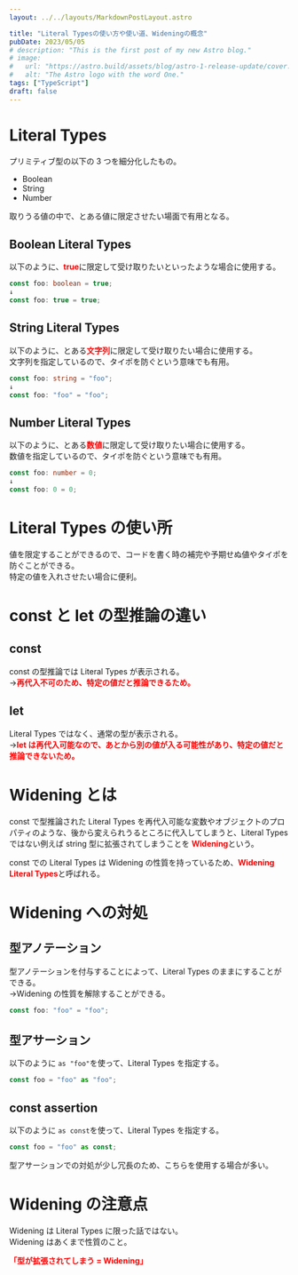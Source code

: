 ```yaml
---
layout: ../../layouts/MarkdownPostLayout.astro

title: "Literal Typesの使い方や使い道、Wideningの概念"
pubDate: 2023/05/05
# description: "This is the first post of my new Astro blog."
# image:
#   url: "https://astro.build/assets/blog/astro-1-release-update/cover.jpeg"
#   alt: "The Astro logo with the word One."
tags: ["TypeScript"]
draft: false
---
```


# Literal Types

プリミティブ型の以下の 3 つを細分化したもの。

- Boolean
- String
- Number

取りうる値の中で、とある値に限定させたい場面で有用となる。

## Boolean Literal Types
以下のように、<strong style="color: red;">true</strong>に限定して受け取りたいといったような場合に使用する。

```ts
const foo: boolean = true;
↓
const foo: true = true;
```

## String Literal Types
以下のように、とある<strong style="color: red;">文字列</strong>に限定して受け取りたい場合に使用する。  
文字列を指定しているので、タイポを防ぐという意味でも有用。

```ts
const foo: string = "foo";
↓
const foo: "foo" = "foo";
```

## Number Literal Types
以下のように、とある<strong style="color: red;">数値</strong>に限定して受け取りたい場合に使用する。  
数値を指定しているので、タイポを防ぐという意味でも有用。

```ts
const foo: number = 0;
↓
const foo: 0 = 0;
```

# Literal Types の使い所
値を限定することができるので、コードを書く時の補完や予期せぬ値やタイポを防ぐことができる。  
特定の値を入れさせたい場合に便利。

# const と let の型推論の違い
## const
const の型推論では Literal Types が表示される。  
→<strong style="color: red;">再代入不可のため、特定の値だと推論できるため。</strong>

## let
Literal Types ではなく、通常の型が表示される。  
→<strong style="color: red;">let は再代入可能なので、あとから別の値が入る可能性があり、特定の値だと推論できないため。</strong>

# Widening とは
const で型推論された Literal Types を再代入可能な変数やオブジェクトのプロパティのような、後から変えられうるところに代入してしまうと、Literal Types ではない例えば string 型に拡張されてしまうことを <strong style="color: red;">Widening</strong>という。

const での Literal Types は Widening の性質を持っているため、<strong style="color: red;">Widening Literal Types</strong>と呼ばれる。

# Widening への対処
## 型アノテーション
型アノテーションを付与することによって、Literal Types のままにすることができる。  
→Widening の性質を解除することができる。

```ts
const foo: "foo" = "foo";
```

## 型アサーション
以下のように <code>as "foo"</code>を使って、Literal Types を指定する。

```ts
const foo = "foo" as "foo";
```

## const assertion
以下のように <code>as const</code>を使って、Literal Types を指定する。

```ts
const foo = "foo" as const;
```

型アサーションでの対処が少し冗長のため、こちらを使用する場合が多い。

# Widening の注意点
Widening は Literal Types に限った話ではない。  
Widening はあくまで性質のこと。

<strong style="color: red;">「型が拡張されてしまう = Widening」</strong>
